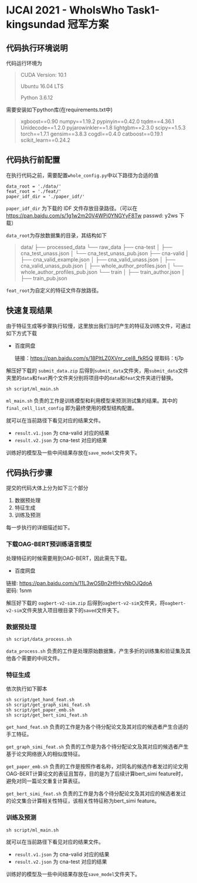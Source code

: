 # IJCAI 2021 - WhoIsWho Task1-kingsundad 冠军方案

## 代码执行环境说明

代码运行环境为

> CUDA Version: 10.1  
>
> Ubuntu 16.04 LTS
>
> Python 3.6.12

需要安装如下python库(在requirements.txt中)

> xgboost==0.90
> numpy==1.19.2
> pypinyin==0.42.0
> tqdm==4.36.1
> Unidecode==1.2.0
> pyjarowinkler==1.8
> lightgbm==2.3.0
> scipy==1.5.3
> torch==1.7.1
> gensim==3.8.3
> cogdl==0.4.0
> catboost==0.19.1
> scikit_learn==0.24.2

## 代码执行前配置

在执行代码之前，需要配置`whole_config.py`中以下路径为合适的值

```
data_root = './data/'
feat_root = './feat/'
paper_idf_dir = './paper_idf/'
```

`paper_idf_dir` 为下载的 IDF 文件存放目录路径。（可以在 https://pan.baidu.com/s/1g1w2m20V4WPj0YNGYyF8Tw  passwd: y2ws 下载）

`data_root`为存放数据集的目录，其结构如下

> data/
> ├── processed_data
> └── raw_data
> ├── cna-test
> │   ├── cna_test_unass.json
> │   └── cna_test_unass_pub.json
> ├── cna-valid
> │   ├── cna_valid_example.json
> │   ├── cna_valid_unass.json
> │   ├── cna_valid_unass_pub.json
> │   ├── whole_author_profiles.json
> │   └── whole_author_profiles_pub.json
> └── train
> │   ├──  train_author.json
> │   ├── train_pub.json

`feat_root`为自定义的特征文件存放路径。

## 快速复现结果

由于特征生成等步骤执行较慢，这里放出我们当时产生的特征及训练文件，可通过如下方式下载

- 百度网盘

  链接：https://pan.baidu.com/s/18PltLZ0XVnr_cel8_fkR5Q 
  提取码：tj7p

解压好下载的 `submit_data.zip` 后得到`submit_data`文件夹，用`submit_data`文件夹里的`data`和`feat`两个文件夹分别将项目中的`data`和`feat`文件夹进行替换。

```
sh script/ml_main.sh
```

`ml_main.sh` 负责的工作是训练模型和利用模型来预测测试集的结果。其中的 `final_cell_list_config` 即为最终使用的模型结构配置。

就可以在当前路径下看见对应的结果文件。

- `result.v1.json` 为 cna-valid 对应的结果
- `result.v2.json` 为 cna-test 对应的结果

训练好的模型及一些中间结果存放在`save_model`文件夹下。

## 代码执行步骤

提交的代码大体上分为如下三个部分

1. 数据预处理
2. 特征生成
3. 训练及预测

每一步执行的详细描述如下。

### 下载OAG-BERT预训练语言模型

处理特征的时候需要用到OAG-BERT，因此需先下载。

- 百度网盘

链接: https://pan.baidu.com/s/11L3wOSBn2HfHrvNbOJQdoA  
密码: 1snm  

解压好下载的 `oagbert-v2-sim.zip` 后得到`oagbert-v2-sim`文件夹，将`oagbert-v2-sim`文件夹放入项目根目录下的`saved`文件夹下。

### 数据预处理

```
sh script/data_process.sh
```

`data_process.sh` 负责的工作是处理原始数据集，产生多折的训练集和验证集及其他各个需要的中间文件。

### 特征生成

依次执行如下脚本

```
sh script/get_hand_feat.sh
sh script/get_graph_simi_feat.sh
sh script/get_paper_emb.sh
sh script/get_bert_simi_feat.sh
```

`get_hand_feat.sh` 负责的工作是为各个待分配论文及其对应的候选者产生合适的手工特征。

`get_graph_simi_feat.sh` 负责的工作是为各个待分配论文及其对应的候选者产生基于论文网络嵌入的相似度特征。  

`get_paper_emb.sh` 负责的工作是按照作者名称，对同名的候选作者发过的论文用OAG-BERT计算论文的表征且暂存，目的是为了后续计算bert_simi feature时，避免对同一篇论文重复计算表征。  

`get_bert_simi_feat.sh` 负责的工作是为各个待分配论文及其对应的候选者发过的论文集合计算相关性特征，该相关性特征称为bert_simi feature。  

### 训练及预测

```
sh script/ml_main.sh
```

就可以在当前路径下看见对应的结果文件。

- `result.v1.json` 为 cna-valid 对应的结果
- `result.v2.json` 为 cna-test 对应的结果

训练好的模型及一些中间结果存放在`save_model`文件夹下。

